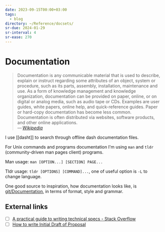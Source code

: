 ```yaml
---
date: 2023-09-15T00:00+03:00
tags:
  - blog
directory: ~/Reference/docsets/
sr-due: 2024-01-29
sr-interval: 4
sr-ease: 270
---
```


# Documentation

> Documentation is any communicable material that is used to describe, explain
> or instruct regarding some attributes of an object, system or procedure, such
> as its parts, assembly, installation, maintenance and use. As a form of
> knowledge management and knowledge organization, documentation can be provided
> on paper, online, or on digital or analog media, such as audio tape or CDs.
> Examples are user guides, white papers, online help, and quick-reference
> guides. Paper or hard-copy documentation has become less common. Documentation
> is often distributed via websites, software products, and other online
> applications.\
> — <cite>[Wikipedia](https://en.wikipedia.org/wiki/Documentation)</cite>

I use [[dasht]] to search through offline dash documentation files.

For Unix commands and programs documentation I'm using `man` and `tldr`
(community-driven man pages client) programs.

Man usage: `man [OPTION...] [SECTION] PAGE...`

Tldr usage: `tldr [OPTIONS] [COMMAND]...`, one of useful option is `-L` to
change language.

One good source to inspiration, how documentation looks like, is
[git/Documentation](https://github.com/git/git/tree/master/Documentation), in
terms of format, style and grammar.

## External links

- [ ] [A practical guide to writing technical specs - Stack Overflow](https://stackoverflow.blog/2020/04/06/a-practical-guide-to-writing-technical-specs/)
- [ ] [How to write Initial Draft of Proposal](https://jgu-dev.s3.ap-south-1.amazonaws.com/Initial+Draft+of+Proposal.pdf)
